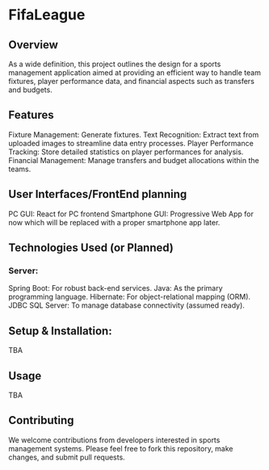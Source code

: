 # FifaLeague

## Overview
As a wide definition, this project outlines the design for a sports management application aimed at providing an efficient way to handle team fixtures, player performance data, and financial aspects such as transfers and budgets.

## Features
Fixture Management: Generate fixtures.
Text Recognition: Extract text from uploaded images to streamline data entry processes.
Player Performance Tracking: Store detailed statistics on player performances for analysis.
Financial Management: Manage transfers and budget allocations within the teams.

## User Interfaces/FrontEnd planning
PC GUI: React for PC frontend
Smartphone GUI: Progressive Web App for now which will be replaced with a proper smartphone app later.

## Technologies Used (or Planned)
### Server:
Spring Boot: For robust back-end services.
Java: As the primary programming language.
Hibernate: For object-relational mapping (ORM).
JDBC SQL Server: To manage database connectivity (assumed ready).

## Setup & Installation: 
TBA

## Usage
TBA

## Contributing
We welcome contributions from developers interested in sports management systems. Please feel free to fork this repository, make changes, and submit pull requests.
